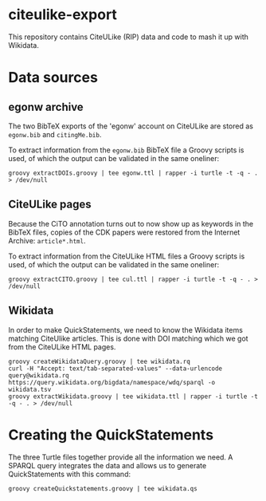 # citeulike-export

This repository contains CiteULike (RIP) data and code to mash it up with Wikidata.

# Data sources

## egonw archive

The two BibTeX exports of the 'egonw' account on CiteULike are stored as `egonw.bib`
and `citingMe.bib`.

To extract information from the `egonw.bib` BibTeX file a Groovy scripts is used,
of which the output can be validated in the same oneliner:

```shell
groovy extractDOIs.groovy | tee egonw.ttl | rapper -i turtle -t -q - . > /dev/null
```

## CiteULike pages

Because the CiTO annotation turns out to now show up as keywords in the BibTeX files,
copies of the CDK papers were restored from the Internet Archive: `article*.html`.

To extract information from the CiteULike HTML files a Groovy scripts is used,
of which the output can be validated in the same oneliner:

```shell
groovy extractCITO.groovy | tee cul.ttl | rapper -i turtle -t -q - . > /dev/null
```

## Wikidata

In order to make QuickStatements, we need to know the Wikidata items matching CiteUlike
articles. This is done with DOI matching which we got from the CiteULike HTML pages.


```shell
groovy createWikidataQuery.groovy | tee wikidata.rq
curl -H "Accept: text/tab-separated-values" --data-urlencode query@wikidata.rq https://query.wikidata.org/bigdata/namespace/wdq/sparql -o wikidata.tsv
groovy extractWikidata.groovy | tee wikidata.ttl | rapper -i turtle -t -q - . > /dev/null
```

# Creating the QuickStatements

The three Turtle files together provide all the information we need. A SPARQL query
integrates the data and allows us to generate QuickStatements with this command:

```shell
groovy createQuickstatements.groovy | tee wikidata.qs
```
